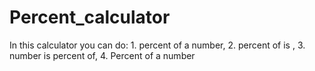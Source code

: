 # Percent_calculator
In this calculator you can do: 1. percent of a number, 2. percent of is , 3. number is percent of, 4. Percent of a number
